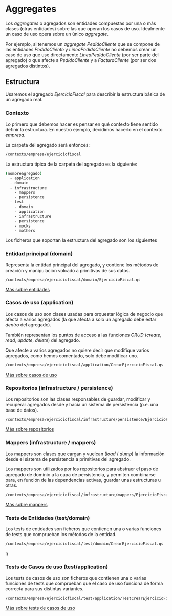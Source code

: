 # Aggregates

Los _aggregates_ o agregados son entidades compuestas por una o más clases (otras entidades) sobre las que operan los casos de uso. Idealmente un caso de uso opera sobre un único _aggregate_.

Por ejemplo, si tenemos un _aggregate_ _PedidoCliente_ que se compone de las entidades _PedidoCliente_ y _LineaPedidoCliente_ no debemos crear un caso de uso que use directamente _LineaPedidoCliente_ (por ser parte del agregado) o que afecte a _PedidoCliente_ y a _FacturaCliente_ (por ser dos agregados distintos).

## Estructura
Usaremos el agregado _EjercicioFiscal_ para describir la estructura básica de un agregado real.

### Contexto
Lo primero que debemos hacer es pensar en qué contexto tiene sentido definir la estructura. En nuestro ejemplo, decidimos hacerlo en el contexto _empresa_.

La carpeta del agregado será entonces:
```sh
/contexts/empresa/ejerciciofiscal
```
La estructura típica de la carpeta del agregado es la siguiente:
```sh
(nombreagregado)
  - application
  - domain
  - infrastructure
    - mappers
    - persistence
  - test
    - domain
    - application
    - infrastructure
    - persistence
    - mocks
    - mothers

```


Los ficheros que soportan la estructura del agregado son los siguientes

### Entidad principal (domain)
Representa la entidad principal del agregado, y contiene los métodos de creación y manipulación volcado a primitivas de sus datos.
```sh
/contexts/empresa/ejerciciofiscal/domain/EjercicioFiscal.qs
```
[Más sobre entidades](./entities.md)

### Casos de uso (application)
Los casos de uso son clases usadas para orquestar lógica de negocio que afecta a varios agregados (la que afecta a solo un agregado debe estar _dentro_ del agregado).

También representan los puntos de acceso a las funciones _CRUD_ (_create_, _read_, _update_, _delete_) del agregado.

Que afecte a varios agregados no quiere decir que modifique varios agregados, como hemos comentado, solo debe modificar uno.

```sh
/contexts/empresa/ejerciciofiscal/application/CrearEjercicioFiscal.qs
```
[Más sobre casos de uso](./use_cases.md)

### Repositorios (infrastructure / persistence)
Los repositorios son las clases responsables de guardar, modificar y recuperar agregados desde y hacia un sistema de persistencia (p.e. una base de datos).
```sh
/contexts/empresa/ejerciciofiscal/infrastructure/persistence/EjercicioFiscalRepository.qs
```
[Más sobre repositorios](./repositories.md)

### Mappers (infrastructure / mappers)
Los mappers son clases que cargan y vuelcan (_load_ / _dump_) la información desde el sistema de persistencia a primitivas del agregado.

Los mappers son utilizados por los repositorios para abstraer el paso de agregado de dominio a la capa de persistencia, y permiten combinarse para, en función de las dependencias activas, guardar unas estructuras u otras.

```sh
/contexts/empresa/ejerciciofiscal/infrastructure/mappers/EjercicioFiscalMapper.qs
```
[Más sobre mappers](./data_mappers.md)

### Tests de Entidades (test/domain)
Los tests de entidades son ficheros que contienen una o varias funciones de tests que comprueban los métodos de la entidad.

```sh
/contexts/empresa/ejerciciofiscal/test/domain/CrearEjercicioFiscal.qs
```
n
### Tests de Casos de uso (test/application)
Los tests de casos de uso son ficheros que contienen una o varias funciones de tests que comprueban que el caso de uso funciona de forma correcta para sus distintas variantes.

```sh
/contexts/empresa/ejerciciofiscal/test/application/TestCrearEjercicioFiscal.qs
```
[Más sobre tests de casos de uso](./testing_use_cases.md)
